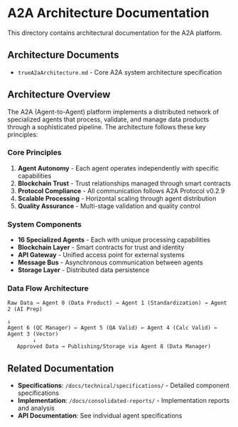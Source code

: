 # A2A Architecture Documentation

This directory contains architectural documentation for the A2A platform.

## Architecture Documents

- `trueA2aArchitecture.md` - Core A2A system architecture specification

## Architecture Overview

The A2A (Agent-to-Agent) platform implements a distributed network of specialized agents that process, validate, and manage data products through a sophisticated pipeline. The architecture follows these key principles:

### Core Principles
1. **Agent Autonomy** - Each agent operates independently with specific capabilities
2. **Blockchain Trust** - Trust relationships managed through smart contracts
3. **Protocol Compliance** - All communication follows A2A Protocol v0.2.9
4. **Scalable Processing** - Horizontal scaling through agent distribution
5. **Quality Assurance** - Multi-stage validation and quality control

### System Components
- **16 Specialized Agents** - Each with unique processing capabilities
- **Blockchain Layer** - Smart contracts for trust and identity
- **API Gateway** - Unified access point for external systems
- **Message Bus** - Asynchronous communication between agents
- **Storage Layer** - Distributed data persistence

### Data Flow Architecture
```
Raw Data → Agent 0 (Data Product) → Agent 1 (Standardization) → Agent 2 (AI Prep)
                                                                           ↓
Agent 6 (QC Manager) ← Agent 5 (QA Valid) ← Agent 4 (Calc Valid) ← Agent 3 (Vector)
        ↓
   Approved Data → Publishing/Storage via Agent 8 (Data Manager)
```

## Related Documentation

- **Specifications**: `/docs/technical/specifications/` - Detailed component specifications
- **Implementation**: `/docs/consolidated-reports/` - Implementation reports and analysis
- **API Documentation**: See individual agent specifications

